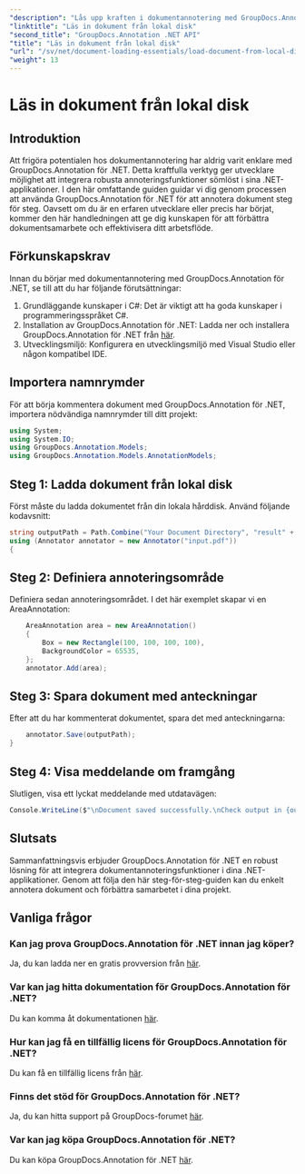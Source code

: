 ```yaml
---
"description": "Lås upp kraften i dokumentannotering med GroupDocs.Annotation för .NET. Integrera annoteringsfunktioner sömlöst i dina .NET-applikationer."
"linktitle": "Läs in dokument från lokal disk"
"second_title": "GroupDocs.Annotation .NET API"
"title": "Läs in dokument från lokal disk"
"url": "/sv/net/document-loading-essentials/load-document-from-local-disk/"
"weight": 13
---
```


# Läs in dokument från lokal disk

## Introduktion
Att frigöra potentialen hos dokumentannotering har aldrig varit enklare med GroupDocs.Annotation för .NET. Detta kraftfulla verktyg ger utvecklare möjlighet att integrera robusta annoteringsfunktioner sömlöst i sina .NET-applikationer. I den här omfattande guiden guidar vi dig genom processen att använda GroupDocs.Annotation för .NET för att annotera dokument steg för steg. Oavsett om du är en erfaren utvecklare eller precis har börjat, kommer den här handledningen att ge dig kunskapen för att förbättra dokumentsamarbete och effektivisera ditt arbetsflöde.
## Förkunskapskrav
Innan du börjar med dokumentannotering med GroupDocs.Annotation för .NET, se till att du har följande förutsättningar:
1. Grundläggande kunskaper i C#: Det är viktigt att ha goda kunskaper i programmeringsspråket C#.
2. Installation av GroupDocs.Annotation för .NET: Ladda ner och installera GroupDocs.Annotation för .NET från [här](https://releases.groupdocs.com/annotation/net/).
3. Utvecklingsmiljö: Konfigurera en utvecklingsmiljö med Visual Studio eller någon kompatibel IDE.

## Importera namnrymder
För att börja kommentera dokument med GroupDocs.Annotation för .NET, importera nödvändiga namnrymder till ditt projekt:
```csharp
using System;
using System.IO;
using GroupDocs.Annotation.Models;
using GroupDocs.Annotation.Models.AnnotationModels;
```

## Steg 1: Ladda dokument från lokal disk
Först måste du ladda dokumentet från din lokala hårddisk. Använd följande kodavsnitt:
```csharp
string outputPath = Path.Combine("Your Document Directory", "result" + Path.GetExtension("input.pdf"));
using (Annotator annotator = new Annotator("input.pdf"))
{
```
## Steg 2: Definiera annoteringsområde
Definiera sedan annoteringsområdet. I det här exemplet skapar vi en AreaAnnotation:
```csharp
    AreaAnnotation area = new AreaAnnotation()
    {
        Box = new Rectangle(100, 100, 100, 100),
        BackgroundColor = 65535,
    };
    annotator.Add(area);
```
## Steg 3: Spara dokument med anteckningar
Efter att du har kommenterat dokumentet, spara det med anteckningarna:
```csharp
    annotator.Save(outputPath);
}
```
## Steg 4: Visa meddelande om framgång
Slutligen, visa ett lyckat meddelande med utdatavägen:
```csharp
Console.WriteLine($"\nDocument saved successfully.\nCheck output in {outputPath}.");
```

## Slutsats
Sammanfattningsvis erbjuder GroupDocs.Annotation för .NET en robust lösning för att integrera dokumentannoteringsfunktioner i dina .NET-applikationer. Genom att följa den här steg-för-steg-guiden kan du enkelt annotera dokument och förbättra samarbetet i dina projekt.
## Vanliga frågor
### Kan jag prova GroupDocs.Annotation för .NET innan jag köper?
Ja, du kan ladda ner en gratis provversion från [här](https://releases.groupdocs.com/).
### Var kan jag hitta dokumentation för GroupDocs.Annotation för .NET?
Du kan komma åt dokumentationen [här](https://tutorials.groupdocs.com/annotation/net/).
### Hur kan jag få en tillfällig licens för GroupDocs.Annotation för .NET?
Du kan få en tillfällig licens från [här](https://purchase.groupdocs.com/temporary-license/).
### Finns det stöd för GroupDocs.Annotation för .NET?
Ja, du kan hitta support på GroupDocs-forumet [här](https://forum.groupdocs.com/c/annotation/10).
### Var kan jag köpa GroupDocs.Annotation för .NET?
Du kan köpa GroupDocs.Annotation för .NET [här](https://purchase.groupdocs.com/buy).